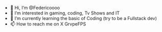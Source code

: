 - 👋 Hi, I’m @Federicoooo
- 👀 I’m interested in gaming, coding, Tv Shows and IT 
- 🌱 I’m currently learning the basic of Coding (try to be a Fullstack dev)
- 📫 How to reach me on X GrvpeFPS
